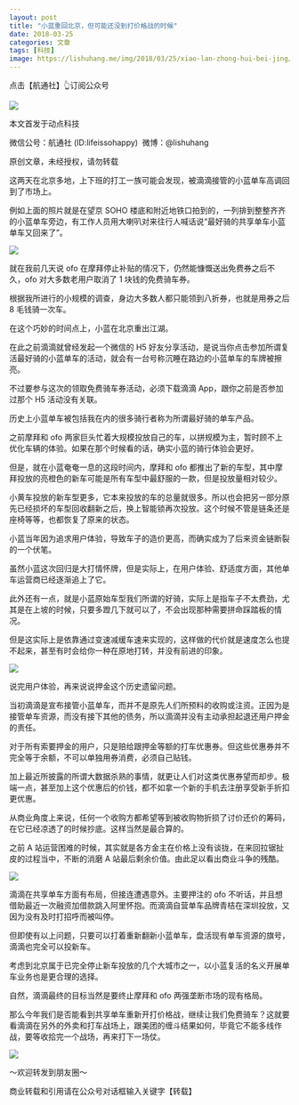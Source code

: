 ```yaml
---
layout: post
title: "小蓝重回北京，但可能还没到打价格战的时候"
date: 2018-03-25
categories: 文章
tags: [科技]
image: https://lishuhang.me/img/2018/03/25/xiao-lan-zhong-hui-bei-jing/01.png
---
```


点击【航通社】👆订阅公众号

![](https://mmbiz.qpic.cn/mmbiz_png/AdRKyBVLoHLKgAicW4kNCEhA8m4uuFgMicpOBtYlnMaiaUm5icWgicxRdqoANIicNNRzw50kpA9emyc7WDXMRDEzaylw/640?wx_fmt=png)

本文首发于动点科技

微信公号：航通社 (ID:lifeissohappy)  微博：@lishuhang

原创文章，未经授权，请勿转载

这两天在北京多地，上下班的打工一族可能会发现，被滴滴接管的小蓝单车高调回到了市场上。

例如上面的照片就是在望京 SOHO 楼底和附近地铁口拍到的，一列排到整整齐齐的小蓝单车旁边，有工作人员用大喇叭对来往行人喊话说“最好骑的共享单车小蓝单车又回来了”。

![](https://lishuhang.me/img/2018/03/25/xiao-lan-zhong-hui-bei-jing/01.png)

就在我前几天说 ofo 在摩拜停止补贴的情况下，仍然能慷慨送出免费券之后不久，ofo 对大多数老用户取消了 1 块钱的免费骑车券。

根据我所进行的小规模的调查，身边大多数人都只能领到八折券，也就是用券之后 8 毛钱骑一次车。

在这个巧妙的时间点上，小蓝在北京重出江湖。

在此之前滴滴就曾经发起一个微信的 H5 好友分享活动，是说当你点击参加所谓复活最好骑的小蓝单车的活动，就会有一台号称沉睡在路边的小蓝单车的车牌被擦亮。

不过要参与这次的领取免费骑车券活动，必须下载滴滴 App，跟你之前是否参加过那个 H5 活动没有关联。

历史上小蓝单车被包括我在内的很多骑行者称为所谓最好骑的单车产品。

之前摩拜和 ofo 两家巨头忙着大规模投放自己的车，以拼规模为主，暂时顾不上优化车辆的体验。如果在那个时候看的话，确实小蓝的骑行体验会更好。

但是，就在小蓝奄奄一息的这段时间内，摩拜和 ofo 都推出了新的车型，其中摩拜投放的亮橙色的新车可能是所有车型中最舒服的一款，但是投放量相对较少。

小黄车投放的新车型更多，它本来投放的车的总量就很多。所以也会把另一部分原先已经损坏的车型回收翻新之后，换上智能锁再次投放。这个时候不管是链条还是座椅等等，也都恢复了原来的状态。

小蓝当年因为追求用户体验，导致车子的造价更高，而确实成为了后来资金链断裂的一个伏笔。

虽然小蓝这次回归是大打情怀牌，但是实际上，在用户体验、舒适度方面，其他单车运营商已经逐渐追上了它。

此外还有一点，就是小蓝原始车型我们所谓的好骑，实际上是指车子不太费劲，尤其是在上坡的时候，只要多蹬几下就可以了，不会出现那种需要拼命踩踏板的情况。

但是这实际上是依靠通过变速减缓车速来实现的，这样做的代价就是速度怎么也提不起来，甚至有时会给你一种在原地打转，并没有前进的印象。

![](https://lishuhang.me/img/2018/03/25/xiao-lan-zhong-hui-bei-jing/02.png)

说完用户体验，再来说说押金这个历史遗留问题。

当初滴滴是宣布接管小蓝单车，而并不是原先人们所预料的收购或注资。正因为是接管单车资源，而没有接下其他的债务，所以滴滴并没有主动承担起退还用户押金的责任。

对于所有索要押金的用户，只是赔给跟押金等额的打车优惠券。但这些优惠券并不完全等于余额，不可以单独用券消费，必须自己贴钱。

加上最近所披露的所谓大数据杀熟的事情，就更让人们对这类优惠券望而却步。极端一点，甚至加上这个优惠后的价钱，都不如拿一个新的手机去注册享受新手折扣更优惠。

从商业角度上来说，任何一个收购方都希望等到被收购物折损了讨价还价的筹码，在它已经凉透了的时候抄底。这样当然是最合算的。

之前 A 站运营困难的时候，其实就是各方金主在价格上没有谈拢，在来回拉锯扯皮的过程当中，不断的消磨 A 站最后剩余价值。由此足以看出商业斗争的残酷。

![](https://lishuhang.me/img/2018/03/25/xiao-lan-zhong-hui-bei-jing/03.png)

滴滴在共享单车方面有布局，但接连遭遇意外。主要押注的 ofo 不听话，并且想借助最近一次融资加借款跳入阿里怀抱。而滴滴自营单车品牌青桔在深圳投放，又因为没有及时打招呼而被叫停。

但即使有以上问题，只要可以打着重新翻新小蓝单车，盘活现有单车资源的旗号，滴滴也完全可以投新车。

考虑到北京属于已完全停止新车投放的几个大城市之一，以小蓝复活的名义开展单车业务也是更合理的选择。

自然，滴滴最终的目标当然是要终止摩拜和 ofo 两强垄断市场的现有格局。

那么今年我们是否能看到共享单车重新开打价格战，继续让我们免费骑车？这就要看滴滴在另外的外卖和打车战场上，跟美团的缠斗结果如何，毕竟它不能多线作战，要等收拾完一个战场，再来打下一场仗。

![](https://lishuhang.me/img/2018/03/25/xiao-lan-zhong-hui-bei-jing/04.jpg)

～欢迎转发到朋友圈～

商业转载和引用请在公众号对话框输入关键字【转载】